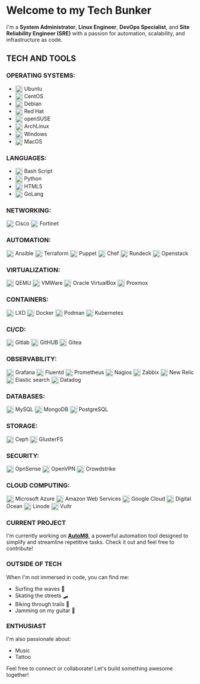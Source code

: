 # Welcome to my Tech Bunker

I'm a **System Administrator**, **Linux Engineer**, **DevOps Specialist**, and **Site Reliability Engineer (SRE)** with a passion for automation, scalability, 
and infrastructure as code.

## TECH AND TOOLS

### **OPERATING SYSTEMS:**

- <img src="https://cdn.jsdelivr.net/gh/selfhst/icons/svg/ubuntu.svg" alt="Ubuntu" width="20" height="20" align="center"> Ubuntu
- <img src="https://cdn.jsdelivr.net/gh/selfhst/icons/svg/linux.svg" alt="CentOS" width="20" height="20" align="center"> CentOS
- <img src="https://cdn.jsdelivr.net/gh/selfhst/icons/svg/debian.svg" alt="Debian" width="20" height="20" align="center"> Debian
- <img src="https://cdn.jsdelivr.net/gh/selfhst/icons/svg/linux.svg" alt="Red Hat" width="20" height="20" align="center"> Red Hat
- <img src="https://cdn.jsdelivr.net/gh/selfhst/icons/svg/opensuse.svg" alt="SuSE" width="20" height="20" align="center"> openSUSE
- <img src="https://cdn.jsdelivr.net/gh/selfhst/icons/svg/arch-linux.svg" alt="ArchLinux" width="20" height="20" align="center"> ArchLinux
- <img src="https://cdn.jsdelivr.net/gh/selfhst/icons/svg/microsoft-windows.svg" alt="Windows" width="20" height="20" align="center"> Windows
- <img src="https://cdn.jsdelivr.net/gh/selfhst/icons/svg/apple-light.svg" alt="MacOS" width="20" height="20" align="center"> MacOS

### **LANGUAGES:**

- <img src="https://cdn.jsdelivr.net/gh/selfhst/icons/svg/nexterm.svg" alt="Bash" width="20" height="20" align="center"> Bash Script
- <img src="https://cdn.jsdelivr.net/gh/selfhst/icons/svg/python.svg" alt="python" width="20" height="20" align="center"> Python
- <img src="https://cdn.jsdelivr.net/gh/selfhst/icons/svg/html5.svg" alt="html5" width="20" height="20" align="center"> HTML5
- <img src="https://cdn.jsdelivr.net/gh/selfhst/icons/svg/golang.svg" alt="golang" width="20" height="20" align="center"> GoLang

### **NETWORKING:**

<img src="https://cdn.jsdelivr.net/gh/selfhst/icons/svg/cisco.svg" alt="cisco" width="20" height="20" align="center"> Cisco
<img src="https://cdn.jsdelivr.net/gh/selfhst/icons/svg/fortinet.svg" alt="fortinet" width="20" height="20" align="center"> Fortinet

### **AUTOMATION:**

<img src="https://cdn.jsdelivr.net/gh/selfhst/icons/svg/ansible.svg" alt="ansible" width="20" height="20" align="center"> Ansible
<img src="https://cdn.jsdelivr.net/gh/selfhst/icons/svg/terraform.svg" alt="terraform" width="20" height="20" align="center"> Terraform
<img src="https://cdn.jsdelivr.net/gh/selfhst/icons/svg/puppet.svg" alt="puppet" width="20" height="20" align="center"> Puppet
<img src="https://cdn.jsdelivr.net/gh/selfhst/icons/svg/chef.svg" alt="chef" width="20" height="20" align="center"> Chef
<img src="https://cdn.jsdelivr.net/gh/selfhst/icons/svg/rundeck.svg" alt="rundeck" width="20" height="20" align="center"> Rundeck
<img src="https://cdn.jsdelivr.net/gh/selfhst/icons/svg/openstack.svg" alt="openstack" width="20" height="20" align="center"> Openstack

### **VIRTUALIZATION:**

<img src="https://cdn.jsdelivr.net/gh/selfhst/icons/svg/qemu.svg" alt="qemu" width="20" height="20" align="center"> QEMU
<img src="https://cdn.jsdelivr.net/gh/selfhst/icons/svg/vmware.svg" alt="vmware" width="20" height="20" align="center"> VMWare
<img src="https://cdn.jsdelivr.net/gh/selfhst/icons/svg/oracle virtualbox.svg" alt="oracle virtualbox" width="20" height="20" align="center"> Oracle VirtualBox
<img src="https://cdn.jsdelivr.net/gh/selfhst/icons/svg/proxmox.svg" alt="proxmox" width="20" height="20" align="center"> Proxmox

### **CONTAINERS:**

<img src="https://cdn.jsdelivr.net/gh/selfhst/icons/svg/lxd.svg" alt="lxd" width="20" height="20" align="center"> LXD
<img src="https://cdn.jsdelivr.net/gh/selfhst/icons/svg/docker.svg" alt="docker" width="20" height="20" align="center"> Docker
<img src="https://cdn.jsdelivr.net/gh/selfhst/icons/svg/podman.svg" alt="podman" width="20" height="20" align="center"> Podman
<img src="https://cdn.jsdelivr.net/gh/selfhst/icons/svg/kubernetes.svg" alt="kubernetes" width="20" height="20" align="center"> Kubernetes

### **CI/CD:**

<img src="https://cdn.jsdelivr.net/gh/selfhst/icons/svg/gitlab.svg" alt="gitlab" width="20" height="20" align="center"> Gitlab
<img src="https://cdn.jsdelivr.net/gh/selfhst/icons/svg/github.svg" alt="github" width="20" height="20" align="center"> GitHUB
<img src="https://cdn.jsdelivr.net/gh/selfhst/icons/svg/gitea.svg" alt="gitea" width="20" height="20" align="center"> Gitea

### **OBSERVABILITY:**

<img src="https://cdn.jsdelivr.net/gh/selfhst/icons/svg/grafana.svg" alt="grafana" width="20" height="20" align="center"> Grafana
<img src="https://cdn.jsdelivr.net/gh/selfhst/icons/svg/fluentd.svg" alt="fluentd" width="20" height="20" align="center"> Fluentd
<img src="https://cdn.jsdelivr.net/gh/selfhst/icons/svg/prometheus.svg" alt="prometheus" width="20" height="20" align="center"> Prometheus
<img src="https://cdn.jsdelivr.net/gh/selfhst/icons/svg/nagios.svg" alt="nagios" width="20" height="20" align="center"> Nagios
<img src="https://cdn.jsdelivr.net/gh/selfhst/icons/svg/zabbix.svg" alt="zabbix" width="20" height="20" align="center"> Zabbix
<img src="https://cdn.jsdelivr.net/gh/selfhst/icons/svg/new relic.svg" alt="new relic" width="20" height="20" align="center"> New Relic
<img src="https://cdn.jsdelivr.net/gh/selfhst/icons/svg/elastic search.svg" alt="elastic search" width="20" height="20" align="center"> Elastic search
<img src="https://cdn.jsdelivr.net/gh/selfhst/icons/svg/datadog.svg" alt="datadog" width="20" height="20" align="center"> Datadog

### **DATABASES:**

<img src="https://cdn.jsdelivr.net/gh/selfhst/icons/svg/mysql.svg" alt="mysql" width="20" height="20" align="center"> MySQL
<img src="https://cdn.jsdelivr.net/gh/selfhst/icons/svg/mongodb.svg" alt="mongodb" width="20" height="20" align="center"> MongoDB
<img src="https://cdn.jsdelivr.net/gh/selfhst/icons/svg/postgresql.svg" alt="postgresql" width="20" height="20" align="center"> PostgreSQL

### **STORAGE:**

<img src="https://cdn.jsdelivr.net/gh/selfhst/icons/svg/ceph.svg" alt="ceph" width="20" height="20" align="center"> Ceph
<img src="https://cdn.jsdelivr.net/gh/selfhst/icons/svg/glusterfs.svg" alt="glusterfs" width="20" height="20" align="center"> GlusterFS

### **SECURITY:**

<img src="https://cdn.jsdelivr.net/gh/selfhst/icons/svg/opnsense.svg" alt="opnsense" width="20" height="20" align="center"> OpnSense
<img src="https://cdn.jsdelivr.net/gh/selfhst/icons/svg/openvpn.svg" alt="openvpn" width="20" height="20" align="center"> OpenVPN
<img src="https://cdn.jsdelivr.net/gh/selfhst/icons/svg/crowdstrike.svg" alt="crowdstrike" width="20" height="20" align="center"> Crowdstrike

### **CLOUD COMPUTING:**

<img src="https://cdn.jsdelivr.net/gh/selfhst/icons/svg/microsoft-azure.svg" alt="microsoft azure" width="20" height="20" align="center"> Microsoft Azure
<img src="https://cdn.jsdelivr.net/gh/selfhst/icons/svg/amazon web services.svg" alt="amazon web services" width="20" height="20" align="center"> Amazon Web Services
<img src="https://cdn.jsdelivr.net/gh/selfhst/icons/svg/google cloud.svg" alt="google cloud" width="20" height="20" align="center"> Google Cloud
<img src="https://cdn.jsdelivr.net/gh/selfhst/icons/svg/digital ocean.svg" alt="digital ocean" width="20" height="20" align="center"> Digital Ocean
<img src="https://cdn.jsdelivr.net/gh/selfhst/icons/svg/linode.svg" alt="linode" width="20" height="20" align="center"> Linode
<img src="https://cdn.jsdelivr.net/gh/selfhst/icons/svg/vultr.svg" alt="vultr" width="20" height="20" align="center"> Vultr

### CURRENT PROJECT

I'm currently working on [**AutoM8**](https://github.com/mdmjunior/AutoM8), a powerful automation tool designed to simplify and streamline repetitive tasks. Check it out and feel free to contribute!

### OUTSIDE OF TECH

When I'm not immersed in code, you can find me:

- Surfing the waves 🌊
- Skating the streets 🛹
- Biking through trails 🚴
- Jamming on my guitar 🎸

### ENTHUSIAST

I'm also passionate about:

- Music
- Tattoo

Feel free to connect or collaborate! Let's build something awesome together!
